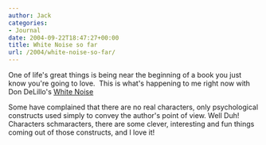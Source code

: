 ```yaml
---
author: Jack
categories:
- Journal
date: 2004-09-22T18:47:27+00:00
title: White Noise so far
url: /2004/white-noise-so-far/
---
```


One of life's great things is being near the beginning of a book you just know you're going to love.&nbsp; This is what's happening to me right now with Don DeLillo's [White Noise][1]

Some have complained that there are no real characters, only psychological constructs used simply to convey the author's point of view. Well Duh! Characters schmaracters, there are some clever, interesting and fun things coming out of those constructs, and I love it!

 [1]: http://www.amazon.com/exec/obidos/tg/detail/-/0140077022/